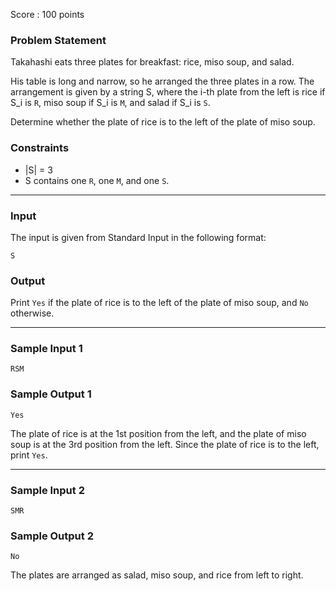 Score : 100 points

### Problem Statement

Takahashi eats three plates for breakfast: rice, miso soup, and salad.

His table is long and narrow, so he arranged the three plates in a row. The arrangement is given by a string S, where the i-th plate from the left is rice if S\_i is `R`, miso soup if S\_i is `M`, and salad if S\_i is `S`.

Determine whether the plate of rice is to the left of the plate of miso soup.

### Constraints

* |S| = 3
* S contains one `R`, one `M`, and one `S`.

---

### Input

The input is given from Standard Input in the following format:

```
S
```

### Output

Print `Yes` if the plate of rice is to the left of the plate of miso soup, and `No` otherwise.

---

### Sample Input 1

```
RSM
```

### Sample Output 1

```
Yes
```

The plate of rice is at the 1st position from the left, and the plate of miso soup is at the 3rd position from the left. Since the plate of rice is to the left, print `Yes`.

---

### Sample Input 2

```
SMR
```

### Sample Output 2

```
No
```

The plates are arranged as salad, miso soup, and rice from left to right.